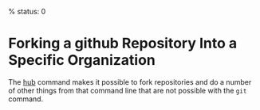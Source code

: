 % status: 0

# Forking a github Repository Into a Specific Organization

The [hub](https://hub.github.com/) command makes it possible to fork repositories and do a number of other 
things from that command line that are not possible with the `git` command. 
